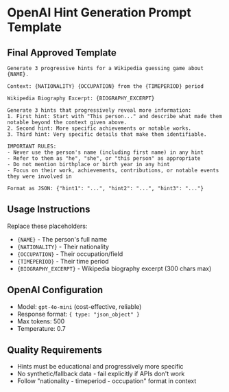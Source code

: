 # OpenAI Hint Generation Prompt Template

## Final Approved Template

```
Generate 3 progressive hints for a Wikipedia guessing game about {NAME}.

Context: {NATIONALITY} {OCCUPATION} from the {TIMEPERIOD} period

Wikipedia Biography Excerpt: {BIOGRAPHY_EXCERPT}

Generate 3 hints that progressively reveal more information:
1. First hint: Start with "This person..." and describe what made them notable beyond the context given above. 
2. Second hint: More specific achievements or notable works.
3. Third hint: Very specific details that make them identifiable.

IMPORTANT RULES:
- Never use the person's name (including first name) in any hint
- Refer to them as "he", "she", or "this person" as appropriate
- Do not mention birthplace or birth year in any hint
- Focus on their work, achievements, contributions, or notable events they were involved in

Format as JSON: {"hint1": "...", "hint2": "...", "hint3": "..."}
```

## Usage Instructions

Replace these placeholders:
- `{NAME}` - The person's full name
- `{NATIONALITY}` - Their nationality 
- `{OCCUPATION}` - Their occupation/field
- `{TIMEPERIOD}` - Their time period
- `{BIOGRAPHY_EXCERPT}` - Wikipedia biography excerpt (300 chars max)

## OpenAI Configuration

- Model: `gpt-4o-mini` (cost-effective, reliable)
- Response format: `{ type: "json_object" }`
- Max tokens: 500
- Temperature: 0.7

## Quality Requirements

- Hints must be educational and progressively more specific
- No synthetic/fallback data - fail explicitly if APIs don't work
- Follow "nationality - timeperiod - occupation" format in context